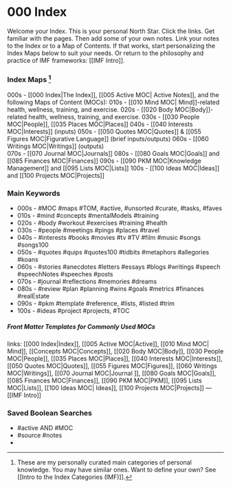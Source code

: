 # 000 Index
Welcome your Index. This is your personal North Star. Click the links. Get familiar with the pages. Then add some of your own notes. Link your notes to the Index or to a Map of Contents. If that works, start personalizing the Index Maps below to suit your needs. Or return to the philosophy and practice of IMF frameworks: [[IMF Intro]].

### Index Maps [^1]
000s - [[000 Index|The Index]], [[005 Active MOC| Active Notes]], and the following Maps of Content (MOCs):
010s - [[010 Mind MOC| Mind]]-related health, wellness, training, and exercise.
020s - [[020 Body MOC|Body]]-related health, wellness, training, and exercise.
030s - [[030 People MOC|People]], [[035 Places MOC|Places]]
040s - [[040 Interests MOC|Interests]] (inputs)
050s - [[050 Quotes MOC|Quotes]] & [[055 Figures MOC|Figurative Language]] (brief inputs/outputs)
060s - [[060 Writings MOC|Writings]] (outputs)     
070s -  [[070 Journal MOC|Journals]]
080s - [[080 Goals MOC|Goals]] and [[085 Finances MOC|Finances]]
090s - [[090 PKM MOC|Knowledge Management]] and [[095 Lists MOC|Lists]]
100s - [[100 Ideas MOC|Ideas]] and [[100 Projects MOC|Projects]]

### Main Keywords
- 000s - #MOC #maps #TOM, #active, #unsorted #curate, #tasks, #faves
- 010s - #mind #concepts #mentalModels #training
- 020s - #body #workout #exercises #training #health
- 030s - #people #meetings #pings #places #travel 
- 040s - #interests #books #movies #tv #TV #film #music #songs #songs100 
- 050s - #quotes #quips #quotes100 #tidbits #metaphors #allegories #koans 
- 060s - #stories #anecdotes #letters #essays #blogs #writings #speech #speechNotes #speeches #posts
- 070s -  #journal #reflections #memories #dreams
- 080s - #review #plan #planning #wins #goals #metrics #finances #realEstate
- 090s - #pkm #template #reference, #lists, #listed #trim
- 100s - #ideas #project #projects, #TOC

##### Front Matter Templates for Commonly Used MOCs
links: [[000 Index|Index]], [[005 Active MOC|Active]], [[010 Mind MOC| Mind]], [[Concepts MOC|Concepts]], [[020 Body MOC|Body]], [[030 People MOC|People]], [[035 Places MOC|Places]], [[040 Interests MOC|Interests]], [[050 Quotes MOC|Quotes]], [[055 Figures MOC|Figures]], [[060 Writings MOC|Writings]], [[070 Journal MOC|Journal ]], [[080 Goals MOC|Goals]], [[085 Finances MOC|Finances]], [[090 PKM MOC|PKM]], [[095 Lists MOC|Lists]], [[100 Ideas MOC| Ideas]], [[100 Projects MOC|Projects]] — [[IMF Intro]]

### Saved Boolean Searches
- #active AND #MOC 
- #source #notes
- 
[^1]: These are my personally curated main categories of personal knowledge. You may have similar ones. Want to define your own? See [[Intro to the Index Categories (IMF)]].